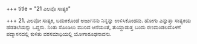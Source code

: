 +++
title = "21 ಎಲವೊ ಸಾತ್ಯಕಿ"

+++
21. ಎಲವೋ ಸಾತ್ಯಕಿ, ಬದುಕಿಕೊಂಡೆ ಅರ್ಜುನನು ನಿನ್ನನ್ನು ಉಳಿಸಿಕೊಂಡನು. ಹೋಗು ಎನ್ನುತ್ತಾ ಸಾತ್ಯಕಿಯ ಹೆಡತಲೆಯನ್ನು ಒದ್ದನು. ನಿಂತು ಸೊಂಡಿಲು ಮುರಿದ ಆನೆಯಂತೆ, ತುಯ್ದಾಡುತ್ತ ಬಂದು ರಣಮಂಡಲದೊಳಗೆ ಪದ್ಮಾಸನದಲ್ಲಿ ಕುಳಿತು ವರಸಮಾಧಿಯಲ್ಲಿ ಯೋಗಾರೂಢನಾದನು.